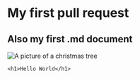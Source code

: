 # My first pull request
## Also my first .md document
![A picture of a christmas tree](https://th.bing.com/th/id/OIP.HOGkv77hC306cbdcYR7x8QHaFm?rs=1&pid=ImgDetMain)
```
<h1>Hello World</h1>
```
